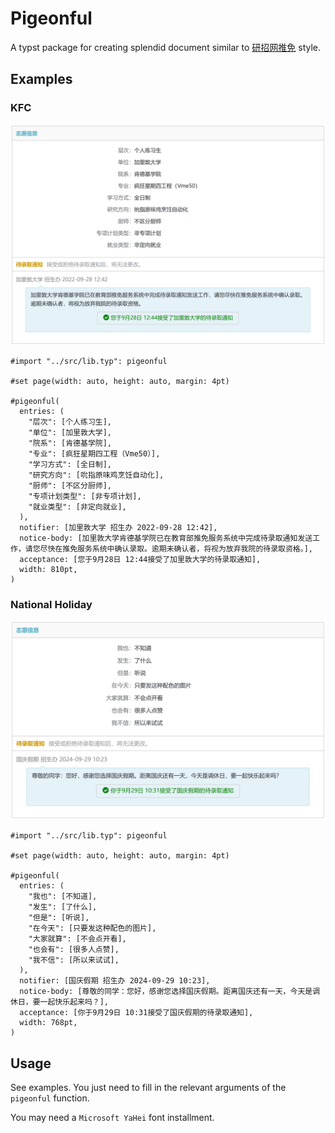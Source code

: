 # Pigeonful

A typst package for creating splendid document similar to [研招网推免](https://yz.chsi.com.cn/tm/student/dlqtz/list.action) style.

## Examples

### KFC

![KFC](./examples/kfc.svg)

```typst
#import "../src/lib.typ": pigeonful

#set page(width: auto, height: auto, margin: 4pt)

#pigeonful(
  entries: (
    "层次": [个人练习生],
    "单位": [加里敦大学],
    "院系": [肯德基学院],
    "专业": [疯狂星期四工程（Vme50）],
    "学习方式": [全日制],
    "研究方向": [吮指原味鸡烹饪自动化],
    "厨师": [不区分厨师],
    "专项计划类型": [非专项计划],
    "就业类型": [非定向就业],
  ),
  notifier: [加里敦大学 招生办 2022-09-28 12:42],
  notice-body: [加里敦大学肯德基学院已在教育部推免服务系统中完成待录取通知发送工作，请您尽快在推免服务系统中确认录取。逾期未确认者，将视为放弃我院的待录取资格。],
  acceptance: [您于9月28日 12:44接受了加里敦大学的待录取通知],
  width: 810pt,
)
```

### National Holiday

![Holiday](./examples/holiday.svg)

```typst
#import "../src/lib.typ": pigeonful

#set page(width: auto, height: auto, margin: 4pt)

#pigeonful(
  entries: (
    "我也": [不知道],
    "发生": [了什么],
    "但是": [听说],
    "在今天": [只要发这种配色的图片],
    "大家就算": [不会点开看],
    "也会有": [很多人点赞],
    "我不信": [所以来试试],
  ),
  notifier: [国庆假期 招生办 2024-09-29 10:23],
  notice-body: [尊敬的同学：您好，感谢您选择国庆假期。距离国庆还有一天，今天是调休日，要一起快乐起来吗？],
  acceptance: [你于9月29日 10:31接受了国庆假期的待录取通知],
  width: 768pt,
)
```

## Usage

See examples. You just need to fill in the relevant arguments of the `pigeonful` function.

You may need a `Microsoft YaHei` font installment.
